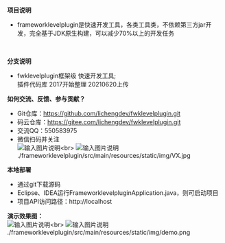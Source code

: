 
**项目说明** 
- frameworklevelplugin是快速开发工具，各类工具类，不依赖第三方jar开发，完全基于JDK原生构建，可以减少70%以上的开发任务
<br> 

**分支说明**
- fwklevelplugin框架级
快速开发工具;<br> 
插件代码库
2017开始整理
20210620上传<br> 

**如何交流、反馈、参与贡献？** 
- Git仓库：https://github.com/lichengdev/fwklevelplugin.git
- 码云仓库：https://gitee.com/lichengdev/fwklevelplugin.git 
- 交流QQ：550583975
- 微信扫码并关注<br> 
![输入图片说明](https://gitee.com/lichengdev/fwklevelplugin/src/main/resources/static/img/VX.jpg"在这里输入图片标题")<br> 
![输入图片说明](frameworklevelplugin/src/main/resources/static/img/VX.jpg"在这里输入图片标题")<br> 
./frameworklevelplugin/src/main/resources/static/img/VX.jpg<br> 
 
 **本地部署**
- 通过git下载源码
- Eclipse、IDEA运行FrameworklevelpluginApplication.java，则可启动项目
- 项目API访问路径：http://localhost

**演示效果图：**<br>
![输入图片说明](https://gitee.com/lichengdev/fwklevelplugin/src/main/resources/static/img/demo.png"demo.png")<br>
![输入图片说明](frameworklevelplugin/src/main/resources/static/img/demo.png"demo.png")<br>
./frameworklevelplugin/src/main/resources/static/img/demo.png<br> 


